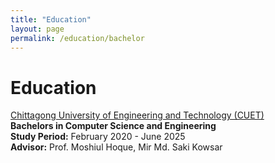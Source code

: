 ```yaml
---
title: "Education"
layout: page
permalink: /education/bachelor
---
```


# Education

[Chittagong University of Engineering and Technology (CUET)](https://www.cuet.ac.bd/)  
**Bachelors in Computer Science and Engineering**  
**Study Period:** February 2020 - June 2025  
**Advisor:** Prof. Moshiul Hoque, Mir Md. Saki Kowsar
